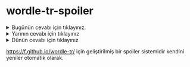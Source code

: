 # wordle-tr-spoiler

<details>
  <summary>Bugünün cevabı için tıklayınız.</summary>
  <br>
    <b> mıgır </b>
</details>

<details>
  <summary>Yarının cevabı için tıklayınız</summary>
  <br>
   <b> bilme </b>
</details>

<details>
  <summary>Dünün cevabı için tıklayınız </summary>
  <br>
  <b> freze </b>
</details>

https://f.github.io/wordle-tr/ için geliştirilmiş bir spoiler sistemidir kendini yeniler otomatik olarak.

